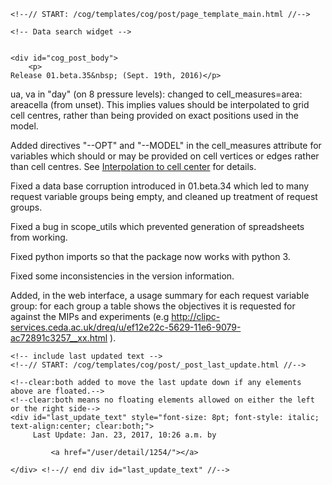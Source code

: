          

    <!--// START: /cog/templates/cog/post/page_template_main.html //-->
<!--// loading page body from page_template_main.html //-->




  	<!-- Data search widget -->
  	

    <div id="cog_post_body">
        <p>
	Release 01.beta.35&nbsp; (Sept. 19th, 2016)</p>
<p>
	ua, va in &quot;day&quot; (on 8 pressure levels): changed to cell_measures=area: areacella (from unset). This implies values should be interpolated to grid cell centres, rather than being provided on exact positions used in the model.</p>
<p>
	Added directives &quot;--OPT&quot; and &quot;--MODEL&quot; in the cell_measures attribute for variables which should or may be provided on cell vertices or edges rather than cell centres. See <a href="https://earthsystemcog.org/projects/wip/drq_interp_cell_center">Interpolation to cell center</a> for details.</p>
<p>
	Fixed a data base corruption introduced in 01.beta.34 which led to many request variable groups being empty, and cleaned up treatment of request groups.</p>
<p>
	Fixed a bug in scope_utils which prevented generation of spreadsheets from working.</p>
<p>
	Fixed python imports so that the package now works with python 3.</p>
<p>
	Fixed some inconsistencies in the version information.</p>
<p>
	Added, in the web interface, a usage summary for each request variable group: for each group a table shows the objectives it is requested for against the MIPs and experiments (e.g <a href="http://clipc-services.ceda.ac.uk/dreq/u/ef12e22c-5629-11e6-9079-ac72891c3257__xx.html">http://clipc-services.ceda.ac.uk/dreq/u/ef12e22c-5629-11e6-9079-ac72891c3257__xx.html</a> ).</p>
    </div> <!--// end div id=cog_post_body //-->

    <!-- include last updated text -->
    <!--// START: /cog/templates/cog/post/_post_last_update.html //-->

    <!--clear:both added to move the last update down if any elements above are floated.-->
    <!--clear:both means no floating elements allowed on either the left or the right side-->
	<div id="last_update_text" style="font-size: 8pt; font-style: italic; text-align:center; clear:both;">
	     Last Update: Jan. 23, 2017, 10:26 a.m. by
         
             <a href="/user/detail/1254/"></a>
         
	</div> <!--// end div id="last_update_text" //-->

